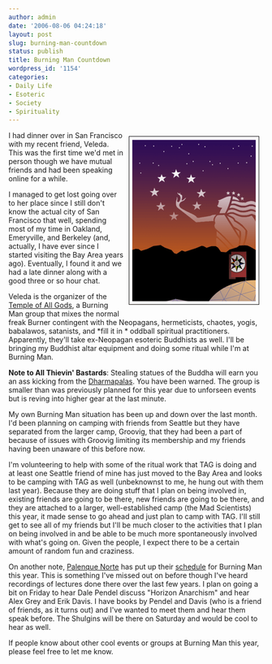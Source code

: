 ```yaml
---
author: admin
date: '2006-08-06 04:24:18'
layout: post
slug: burning-man-countdown
status: publish
title: Burning Man Countdown
wordpress_id: '1154'
categories:
- Daily Life
- Esoteric
- Society
- Spirituality
---
```

<img vspace="10" hspace="10" border="1" align="right" src="/images/TAG-flyer.png" />I had dinner over in San Francisco with my recent friend, Veleda. This was the first time we'd met in person though we have mutual friends and had been speaking online for a while.

I managed to get lost going over to her place since I still don't know the actual city of San Francisco that well, spending most of my time in Oakland, Emeryville, and Berkeley (and, actually, I have ever since I started visiting the Bay Area years ago). Eventually, I found it and we had a late dinner along with a good three or so hour chat.

Veleda is the organizer of the <a href="http://www.templeofallgods.org/projects.html">Temple of All Gods</a>, a Burning Man group that mixes the normal freak Burner contingent with the Neopagans, hermeticists, chaotes, yogis, babalawos, satanists, and *fill it in * oddball spiritual practitioners. Apparently, they'll take ex-Neopagan esoteric Buddhists as well. I'll be bringing my Buddhist altar equipment and doing some ritual while I'm at Burning Man.

<strong>Note to All Thievin' Bastards</strong>: Stealing statues of the Buddha will earn you an ass kicking from the <a href="http://en.wikipedia.org/wiki/Dharmapala">Dharmapalas</a>. You have been warned.
The group is smaller than was previously planned for this year due to unforseen events but is reving into higher gear at the last minute.

My own Burning Man situation has been up and down over the last month. I'd been planning on camping with friends from Seattle but they have separated from the larger camp, Groovig, that they had been a part of because of issues with Groovig limiting its membership and my friends having been unaware of this before now.

I'm volunteering to help with some of the ritual work that TAG is doing and at least one Seattle friend of mine has just moved to the Bay Area and looks to be camping with TAG as well (unbeknownst to me, he hung out with them last year). Because they are doing stuff that I plan on being involved in, existing friends are going to be there, new friends are going to be there, and they are attached to a larger, well-established camp (the Mad Scientists) this year, it made sense to go ahead and just plan to camp with TAG. I'll still get to see all of my friends but I'll be much closer to the activities that I plan on being involved in and be able to be much more spontaneously involved with what's going on. Given the people, I expect there to be a certain amount of random fun and craziness.

On another note, <a href="http://www.matrixmasters.com/pn/aboutus2.html">Palenque Norte</a> has put up their <a href="http://www.matrixmasters.com/pn/BM-talks/TESTBM2006PNschedule.html">schedule</a> for Burning Man this year. This is something I've missed out on before though I've heard recordings of lectures done there over the last few years. I plan on going a bit on Friday to hear Dale Pendel discuss "Horizon Anarchism" and hear Alex Grey and Erik Davis. I have books by Pendel and Davis (who is a friend of friends, as it turns out) and I've wanted to meet them and hear them speak before. The Shulgins will be there on Saturday and would be cool to hear as well.

If people know about other cool events or groups at Burning Man this year, please feel free to let me know.
